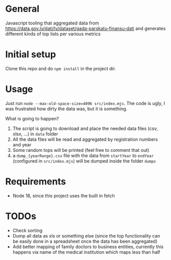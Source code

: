 # General #

Javascript tooling that aggregated data from https://data.gov.lv/dati/lv/dataset/gada-parskatu-finansu-dati and generates different kinds of top lists per various metrics

# Initial setup #

Clone this repo and do `npm install` in the project dir.

# Usage #

Just run `node --max-old-space-size=4096 src/index.mjs`. The code is ugly, I was frustrated how dirty the data was, but it is something.

What is going to happen?
1) The script is going to download and place the needed data files (csv, xlsx, ...) in `data` folder
2) All the data files will be read and aggregated by registration numbers and year
3) Some random tops will be printed (feel free to comment that out)
4) a `dump_{yearRange}.csv` file with the data from `startYear` to `endYear` (configured in `src/index.mjs`) will be dumped inside the folder `dumps`

# Requirements #

- Node 18, since this project uses the built in fetch

# TODOs #

- Check sorting
- Dump all data as xls or something else (since the top functionality can be easily done in a spreadsheet once the data has been aggregated)
- Add better mapping of family doctors to business entities, currently this happens via name of the medical institution which maps less than half
